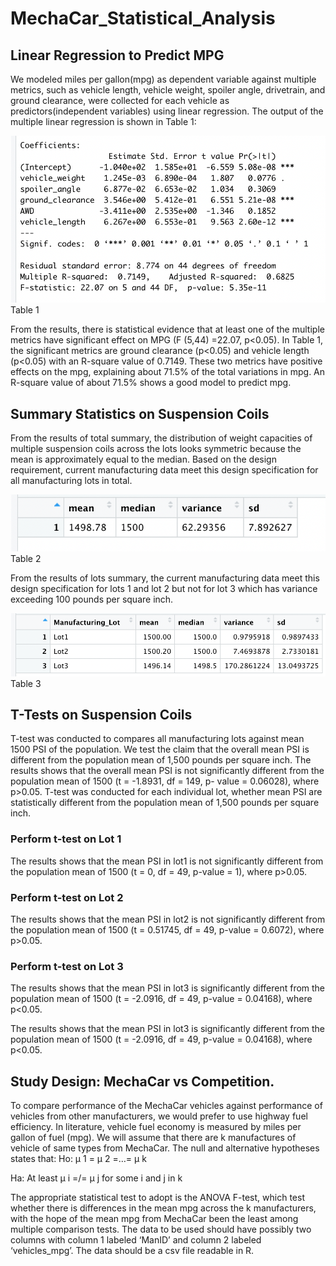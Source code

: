 # MechaCar_Statistical_Analysis

## Linear Regression to Predict MPG
We modeled miles per gallon(mpg) as dependent variable against multiple metrics,
such as vehicle length, vehicle weight, spoiler angle, drivetrain, and ground clearance,
were collected for each vehicle as predictors(independent variables) using linear
regression. The output of the multiple linear regression is shown in Table 1:
 
 ![image](https://github.com/Elfreda2019/MechaCar_Statistical_Analysis/blob/main/resources/fig1.png)
 Table 1
 
 
 From the results, there is statistical evidence that at least one of the multiple metrics
have significant effect on MPG (F (5,44) =22.07, p&lt;0.05). In Table 1, the significant metrics
are ground clearance (p&lt;0.05) and vehicle length (p&lt;0.05) with an R-square value of
0.7149. These two metrics have positive effects on the mpg, explaining about 71.5% of
the total variations in mpg. An R-square value of about 71.5% shows a good model to
predict mpg.

## Summary Statistics on Suspension Coils

From the results of total summary, the distribution of weight capacities of multiple
suspension coils across the lots looks symmetric because the mean is approximately
equal to the median. Based on the design requirement, current manufacturing data
meet this design specification for all manufacturing lots in total.

 
![image](https://github.com/Elfreda2019/MechaCar_Statistical_Analysis/blob/main/resources/fig2.png)
Table 2
 
 From the results of lots summary, the current manufacturing data meet this design
specification for lots 1 and lot 2 but not for lot 3 which has variance exceeding 100
pounds per square inch.

![image](https://github.com/Elfreda2019/MechaCar_Statistical_Analysis/blob/main/resources/fig3.png)
Table 3
 
 ## T-Tests on Suspension Coils
 
 T-test was conducted to compares all manufacturing lots against mean 1500 PSI of the
population. We test the claim that the overall mean PSI is different from the population
mean of 1,500 pounds per square inch. The results shows that the overall mean PSI is
not significantly different from the population mean of 1500 (t = -1.8931, df = 149, p-
value = 0.06028), where p&gt;0.05.
T-test was conducted for each individual lot, whether mean PSI are statistically different
from the population mean of 1,500 pounds per square inch.
### Perform t-test on Lot 1
The results shows that the mean PSI in lot1 is not significantly different from the
population mean of 1500 (t = 0, df = 49, p-value = 1), where p&gt;0.05.
### Perform t-test on Lot 2
The results shows that the mean PSI in lot2 is not significantly different from the
population mean of 1500 (t = 0.51745, df = 49, p-value = 0.6072), where p&gt;0.05.
### Perform t-test on Lot 3
The results shows that the mean PSI in lot3 is significantly different from the population
mean of 1500 (t = -2.0916, df = 49, p-value = 0.04168), where p&lt;0.05.

The results shows that the mean PSI in lot3 is significantly different from the population
mean of 1500 (t = -2.0916, df = 49, p-value = 0.04168), where p&lt;0.05.

## Study Design: MechaCar vs Competition.

To compare performance of the MechaCar vehicles against performance of vehicles
from other manufacturers, we would prefer to use highway fuel efficiency. In literature,
vehicle fuel economy is measured by miles per gallon of fuel (mpg). We will assume
that there are k manufactures of vehicle of same types from MechaCar.
The null and alternative hypotheses states that:
Ho: μ 1 = μ 2 =…= μ k

Ha: At least μ i =/= μ j for some i and j in k

The appropriate statistical test to adopt is the ANOVA F-test, which test whether there is
differences in the mean mpg across the k manufacturers, with the hope of the mean
mpg from MechaCar been the least among multiple comparison tests.
The data to be used should have possibly two columns with column 1 labeled ‘ManID’
and column 2 labeled ‘vehicles_mpg’. The data should be a csv file readable in R.
